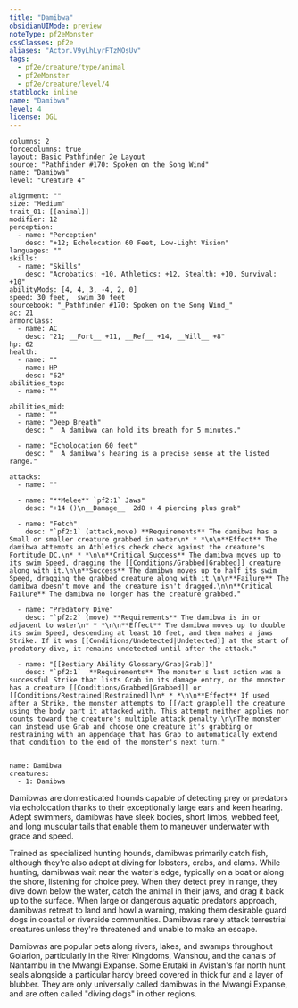 ```yaml
---
title: "Damibwa"
obsidianUIMode: preview
noteType: pf2eMonster
cssClasses: pf2e
aliases: "Actor.V9yLhLyrFTzMOsUv" 
tags:
  - pf2e/creature/type/animal
  - pf2eMonster
  - pf2e/creature/level/4
statblock: inline
name: "Damibwa"
level: 4
license: OGL
---
```


```statblock
columns: 2
forcecolumns: true
layout: Basic Pathfinder 2e Layout
source: "Pathfinder #170: Spoken on the Song Wind"
name: "Damibwa"
level: "Creature 4"

alignment: ""
size: "Medium"
trait_01: [[animal]]
modifier: 12
perception:
  - name: "Perception"
    desc: "+12; Echolocation 60 Feet, Low-Light Vision"
languages: ""
skills:
  - name: "Skills"
    desc: "Acrobatics: +10, Athletics: +12, Stealth: +10, Survival: +10"
abilityMods: [4, 4, 3, -4, 2, 0]
speed: 30 feet,  swim 30 feet
sourcebook: "_Pathfinder #170: Spoken on the Song Wind_"
ac: 21
armorclass:
  - name: AC
    desc: "21; __Fort__ +11, __Ref__ +14, __Will__ +8"
hp: 62
health:
  - name: ""
  - name: HP
    desc: "62"
abilities_top:
  - name: ""

abilities_mid:
  - name: ""
  - name: "Deep Breath"
    desc: "  A damibwa can hold its breath for 5 minutes."

  - name: "Echolocation 60 feet"
    desc: "  A damibwa's hearing is a precise sense at the listed range."

attacks:
  - name: ""

  - name: "**Melee** `pf2:1` Jaws"
    desc: "+14 ()\n__Damage__  2d8 + 4 piercing plus grab"

  - name: "Fetch"
    desc: "`pf2:1` (attack,move) **Requirements** The damibwa has a Small or smaller creature grabbed in water\n* * *\n\n**Effect** The damibwa attempts an Athletics check check against the creature's Fortitude DC.\n* * *\n\n**Critical Success** The damibwa moves up to its swim Speed, dragging the [[Conditions/Grabbed|Grabbed]] creature along with it.\n\n**Success** The damibwa moves up to half its swim Speed, dragging the grabbed creature along with it.\n\n**Failure** The damibwa doesn't move and the creature isn't dragged.\n\n**Critical Failure** The damibwa no longer has the creature grabbed."

  - name: "Predatory Dive"
    desc: "`pf2:2` (move) **Requirements** The damibwa is in or adjacent to water\n* * *\n\n**Effect** The damibwa moves up to double its swim Speed, descending at least 10 feet, and then makes a jaws Strike. If it was [[Conditions/Undetected|Undetected]] at the start of predatory dive, it remains undetected until after the attack."

  - name: "[[Bestiary Ability Glossary/Grab|Grab]]"
    desc: "`pf2:1`  **Requirements** The monster's last action was a successful Strike that lists Grab in its damage entry, or the monster has a creature [[Conditions/Grabbed|Grabbed]] or [[Conditions/Restrained|Restrained]]\n* * *\n\n**Effect** If used after a Strike, the monster attempts to [[/act grapple]] the creature using the body part it attacked with. This attempt neither applies nor counts toward the creature's multiple attack penalty.\n\nThe monster can instead use Grab and choose one creature it's grabbing or restraining with an appendage that has Grab to automatically extend that condition to the end of the monster's next turn."
 
```

```encounter-table
name: Damibwa
creatures:
  - 1: Damibwa
```



Damibwas are domesticated hounds capable of detecting prey or predators via echolocation thanks to their exceptionally large ears and keen hearing. Adept swimmers, damibwas have sleek bodies, short limbs, webbed feet, and long muscular tails that enable them to maneuver underwater with grace and speed.

Trained as specialized hunting hounds, damibwas primarily catch fish, although they're also adept at diving for lobsters, crabs, and clams. While hunting, damibwas wait near the water's edge, typically on a boat or along the shore, listening for choice prey. When they detect prey in range, they dive down below the water, catch the animal in their jaws, and drag it back up to the surface. When large or dangerous aquatic predators approach, damibwas retreat to land and howl a warning, making them desirable guard dogs in coastal or riverside communities. Damibwas rarely attack terrestrial creatures unless they're threatened and unable to make an escape.

Damibwas are popular pets along rivers, lakes, and swamps throughout Golarion, particularly in the River Kingdoms, Wanshou, and the canals of Nantambu in the Mwangi Expanse. Some Erutaki in Avistan's far north hunt seals alongside a particular hardy breed covered in thick fur and a layer of blubber. They are only universally called damibwas in the Mwangi Expanse, and are often called "diving dogs" in other regions.
